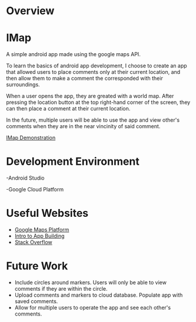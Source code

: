 
# Overview

# IMap
A simple android app made using the google maps API.

To learn the basics of android app development, I choose to create an app that allowed users to place comments only at their current location, and then allow them to make a comment the corresponded with their surroundings. 

When a user opens the app, they are greated with a world map. After pressing the location button at the top right-hand corner of the screen, they can then place a comment at their current location.

In the future, multiple users will be able to use the app and view other's comments when they are in the near vincinity of said comment. 

[IMap Demonstration](https://youtu.be/Zu1ha5w6Cog)

# Development Environment

-Android Studio

-Google Cloud Platform

# Useful Websites

* [Google Maps Platform](https://developers.google.com/maps/documentation?_gl=1*15xc4wi*_ga*MTU3MTA3NzAyLjE2NDQwMTI1Mjk.*_ga_NRWSTWS78N*MTY0NDAxMjUyOC4xLjAuMTY0NDAxMjU0MS4w)
* [Intro to App Building](https://developer.android.com/training/basics/firstapp)
* [Stack Overflow](https://stackoverflow.com)

# Future Work

* Include circles around markers. Users will only be able to view comments if they are within the circle.
* Upload comments and markers to cloud database. Populate app with saved comments.
* Allow for multiple users to operate the app and see each other's comments. 
